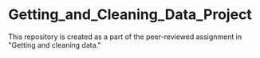 # Getting_and_Cleaning_Data_Project
This repository is created as a part of the peer-reviewed assignment in "Getting and cleaning data." 
